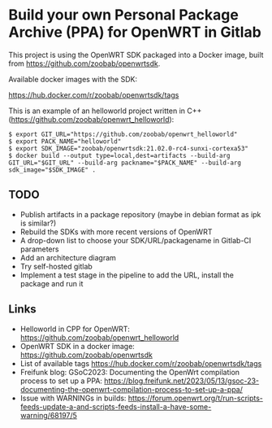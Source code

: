 # Build your own Personal Package Archive (PPA) for OpenWRT in Gitlab

This project is using the OpenWRT SDK packaged into a Docker image, built from https://github.com/zoobab/openwrtsdk.

Available docker images with the SDK:

https://hub.docker.com/r/zoobab/openwrtsdk/tags

This is an example of an helloworld project written in C++ (https://github.com/zoobab/openwrt_helloworld):

```
$ export GIT_URL="https://github.com/zoobab/openwrt_helloworld"
$ export PACK_NAME="helloworld"
$ export SDK_IMAGE="zoobab/openwrtsdk:21.02.0-rc4-sunxi-cortexa53"
$ docker build --output type=local,dest=artifacts --build-arg GIT_URL="$GIT_URL" --build-arg packname="$PACK_NAME" --build-arg sdk_image="$SDK_IMAGE" .
```

## TODO

* Publish artifacts in a package repository (maybe in debian format as ipk is similar?)
* Rebuild the SDKs with more recent versions of OpenWRT
* A drop-down list to choose your SDK/URL/packagename in Gitlab-CI parameters
* Add an architecture diagram
* Try self-hosted gitlab
* Implement a test stage in the pipeline to add the URL, install the package and run it

## Links

* Helloworld in CPP for OpenWRT: https://github.com/zoobab/openwrt_helloworld
* OpenWRT SDK in a docker image: https://github.com/zoobab/openwrtsdk
* List of available tags https://hub.docker.com/r/zoobab/openwrtsdk/tags
* Freifunk blog: GSoC2023: Documenting the OpenWrt compilation process to set up a PPA: https://blog.freifunk.net/2023/05/13/gsoc-23-documenting-the-openwrt-compilation-process-to-set-up-a-ppa/
* Issue with WARNINGs in builds: https://forum.openwrt.org/t/run-scripts-feeds-update-a-and-scripts-feeds-install-a-have-some-warning/68197/5 
